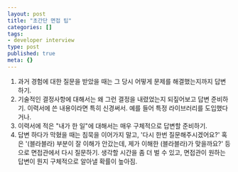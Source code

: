 ```yaml
---
layout: post
title: "초간단 면접 팁"
categories: []
tags:
- developer interview
type: post
published: true
meta: {}
---
```


1. 과거 경험에 대한 질문을 받았을 때는 그 당시 어떻게 문제를 해결했는지까지 답변하기.
2. 기술적인 결정사항에 대해서는 왜 그런 결정을 내렸었는지 되짚어보고 답변 준비하기. 이력서에 쓴 내용이라면 특히 신경써서. 예를 들어 특정 라이브러리를 도입했다거나.
3. 이력서에 적은 "내가 한 일"에 대해서는 매우 구체적으로 답변할 준비하기.
4. 답변 하다가 막혔을 때는 침묵을 이어가지 말고, '다시 한번 질문해주시겠어요?' 혹은 '(블라블라) 부분이 잘 이해가 안갔는데, 제가 이해한 (블라블라)가 맞을까요?' 등으로 면접관에서 다시 질문하기. 생각할 시간을 좀 더 벌 수 있고, 면접관이 원하는 답변이 뭔지 구체적으로 알아낼 확률이 높아짐.